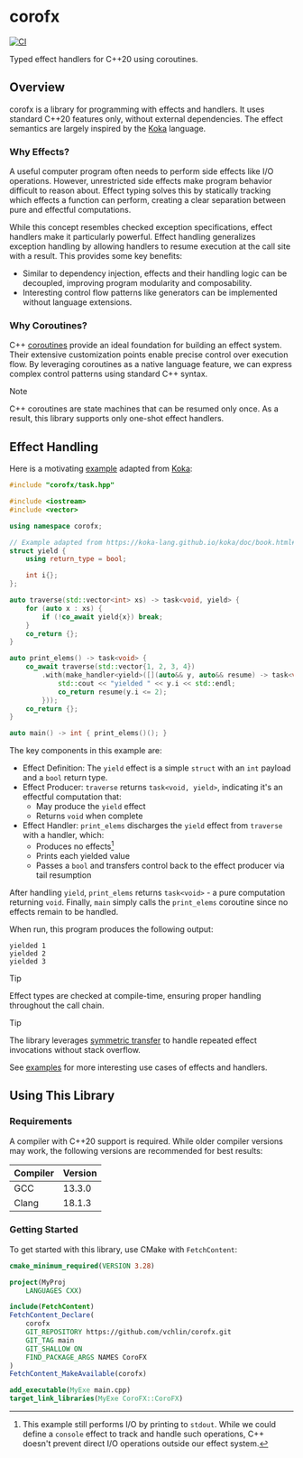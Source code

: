 # corofx

[![CI](https://github.com/vchlin/corofx/actions/workflows/ci.yml/badge.svg?branch=main)](https://github.com/vchlin/corofx/actions/workflows/ci.yml?query=branch%3Amain)

Typed effect handlers for C++20 using coroutines.

## Overview

corofx is a library for programming with effects and handlers. It uses standard C++20 features only, without external dependencies. The effect semantics are largely inspired by the [Koka](https://github.com/koka-lang/koka) language.

### Why Effects?

A useful computer program often needs to perform side effects like I/O operations. However, unrestricted side effects make program behavior difficult to reason about. Effect typing solves this by statically tracking which effects a function can perform, creating a clear separation between pure and effectful computations.

While this concept resembles checked exception specifications, effect handlers make it particularly powerful. Effect handling generalizes exception handling by allowing handlers to resume execution at the call site with a result. This provides some key benefits:
- Similar to dependency injection, effects and their handling logic can be decoupled, improving program modularity and composability.
- Interesting control flow patterns like generators can be implemented without language extensions.

### Why Coroutines?

C++ [coroutines](https://en.cppreference.com/w/cpp/language/coroutines) provide an ideal foundation for building an effect system. Their extensive customization points enable precise control over execution flow. By leveraging coroutines as a native language feature, we can express complex control patterns using standard C++ syntax.

> [!NOTE]
> C++ coroutines are state machines that can be resumed only once. As a result, this library supports only one-shot effect handlers.

## Effect Handling

Here is a motivating [example](examples/yield.cpp) adapted from [Koka](https://koka-lang.github.io/koka/doc/book.html#why-handlers):
```C++
#include "corofx/task.hpp"

#include <iostream>
#include <vector>

using namespace corofx;

// Example adapted from https://koka-lang.github.io/koka/doc/book.html#why-handlers.
struct yield {
    using return_type = bool;

    int i{};
};

auto traverse(std::vector<int> xs) -> task<void, yield> {
    for (auto x : xs) {
        if (!co_await yield{x}) break;
    }
    co_return {};
}

auto print_elems() -> task<void> {
    co_await traverse(std::vector{1, 2, 3, 4})
        .with(make_handler<yield>([](auto&& y, auto&& resume) -> task<void> {
            std::cout << "yielded " << y.i << std::endl;
            co_return resume(y.i <= 2);
        }));
    co_return {};
}

auto main() -> int { print_elems()(); }
```

The key components in this example are:
- Effect Definition: The `yield` effect is a simple `struct` with an `int` payload and a `bool` return type.
- Effect Producer: `traverse` returns `task<void, yield>`, indicating it's an effectful computation that:
    - May produce the `yield` effect
    - Returns `void` when complete
- Effect Handler: `print_elems` discharges the `yield` effect from `traverse` with a handler, which:
    - Produces no effects[^1]
    - Prints each yielded value
    - Passes a `bool` and transfers control back to the effect producer via tail resumption

After handling `yield`, `print_elems` returns `task<void>` - a pure computation returning `void`. Finally, `main` simply calls the `print_elems` coroutine since no effects remain to be handled.

[^1]: This example still performs I/O by printing to `stdout`. While we could define a `console` effect to track and handle such operations, C++ doesn't prevent direct I/O operations outside our effect system.

When run, this program produces the following output:
```
yielded 1
yielded 2
yielded 3
```

> [!TIP]
> Effect types are checked at compile-time, ensuring proper handling throughout the call chain.

> [!TIP]
> The library leverages [symmetric transfer](https://www.open-std.org/jtc1/sc22/wg21/docs/papers/2018/p0913r0.html) to handle repeated effect invocations without stack overflow.

See [examples](examples) for more interesting use cases of effects and handlers.

## Using This Library

### Requirements

A compiler with C++20 support is required. While older compiler versions may work, the following versions are recommended for best results:

| Compiler | Version |
| -------- | ------- |
| GCC      | 13.3.0  |
| Clang    | 18.1.3  |

### Getting Started

To get started with this library, use CMake with `FetchContent`:

```CMake
cmake_minimum_required(VERSION 3.28)

project(MyProj
    LANGUAGES CXX)

include(FetchContent)
FetchContent_Declare(
    corofx
    GIT_REPOSITORY https://github.com/vchlin/corofx.git
    GIT_TAG main
    GIT_SHALLOW ON
    FIND_PACKAGE_ARGS NAMES CoroFX
)
FetchContent_MakeAvailable(corofx)

add_executable(MyExe main.cpp)
target_link_libraries(MyExe CoroFX::CoroFX)
```
